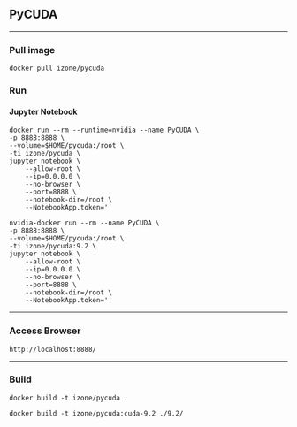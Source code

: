 ## PyCUDA
-----

### Pull image
```
docker pull izone/pycuda
```
### Run
#### Jupyter Notebook
```
docker run --rm --runtime=nvidia --name PyCUDA \
-p 8888:8888 \
--volume=$HOME/pycuda:/root \
-ti izone/pycuda \
jupyter notebook \
	--allow-root \
	--ip=0.0.0.0 \
	--no-browser \
	--port=8888 \
	--notebook-dir=/root \
	--NotebookApp.token=''
```
```
nvidia-docker run --rm --name PyCUDA \
-p 8888:8888 \
--volume=$HOME/pycuda:/root \
-ti izone/pycuda:9.2 \
jupyter notebook \
	--allow-root \
	--ip=0.0.0.0 \
	--no-browser \
	--port=8888 \
	--notebook-dir=/root \
	--NotebookApp.token=''
```

-----
### Access Browser
```
http://localhost:8888/
```

-----
### Build
```
docker build -t izone/pycuda .
```
```
docker build -t izone/pycuda:cuda-9.2 ./9.2/
```